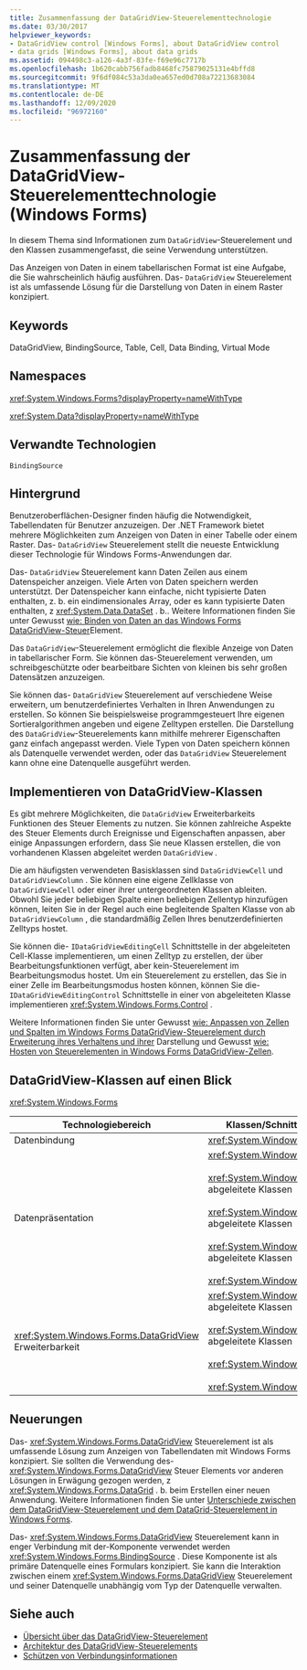 ```yaml
---
title: Zusammenfassung der DataGridView-Steuerelementtechnologie
ms.date: 03/30/2017
helpviewer_keywords:
- DataGridView control [Windows Forms], about DataGridView control
- data grids [Windows Forms], about data grids
ms.assetid: 094498c3-a126-4a3f-83fe-f69e96c7717b
ms.openlocfilehash: 1b620cabb756fadb8468fc75879025131e4bffd8
ms.sourcegitcommit: 9f6df084c53a3da0ea657ed0d708a72213683084
ms.translationtype: MT
ms.contentlocale: de-DE
ms.lasthandoff: 12/09/2020
ms.locfileid: "96972160"
---
```

# <a name="datagridview-control-technology-summary-windows-forms"></a>Zusammenfassung der DataGridView-Steuerelementtechnologie (Windows Forms)

In diesem Thema sind Informationen zum `DataGridView`-Steuerelement und den Klassen zusammengefasst, die seine Verwendung unterstützen.  
  
 Das Anzeigen von Daten in einem tabellarischen Format ist eine Aufgabe, die Sie wahrscheinlich häufig ausführen. Das- `DataGridView` Steuerelement ist als umfassende Lösung für die Darstellung von Daten in einem Raster konzipiert.  
  
## <a name="keywords"></a>Keywords  

 DataGridView, BindingSource, Table, Cell, Data Binding, Virtual Mode  
  
## <a name="namespaces"></a>Namespaces  

 <xref:System.Windows.Forms?displayProperty=nameWithType>  
  
 <xref:System.Data?displayProperty=nameWithType>  
  
## <a name="related-technologies"></a>Verwandte Technologien  

 `BindingSource`  
  
## <a name="background"></a>Hintergrund  

 Benutzeroberflächen-Designer finden häufig die Notwendigkeit, Tabellendaten für Benutzer anzuzeigen. Der .NET Framework bietet mehrere Möglichkeiten zum Anzeigen von Daten in einer Tabelle oder einem Raster. Das- `DataGridView` Steuerelement stellt die neueste Entwicklung dieser Technologie für Windows Forms-Anwendungen dar.  
  
 Das- `DataGridView` Steuerelement kann Daten Zeilen aus einem Datenspeicher anzeigen. Viele Arten von Daten speichern werden unterstützt. Der Datenspeicher kann einfache, nicht typisierte Daten enthalten, z. b. ein eindimensionales Array, oder es kann typisierte Daten enthalten, z <xref:System.Data.DataSet> . b.. Weitere Informationen finden Sie unter Gewusst [wie: Binden von Daten an das Windows Forms DataGridView-Steuer](how-to-bind-data-to-the-windows-forms-datagridview-control.md)Element.  
  
 Das `DataGridView`-Steuerelement ermöglicht die flexible Anzeige von Daten in tabellarischer Form. Sie können das-Steuerelement verwenden, um schreibgeschützte oder bearbeitbare Sichten von kleinen bis sehr großen Datensätzen anzuzeigen.  
  
 Sie können das- `DataGridView` Steuerelement auf verschiedene Weise erweitern, um benutzerdefiniertes Verhalten in Ihren Anwendungen zu erstellen. So können Sie beispielsweise programmgesteuert Ihre eigenen Sortieralgorithmen angeben und eigene Zelltypen erstellen. Die Darstellung des `DataGridView`-Steuerelements kann mithilfe mehrerer Eigenschaften ganz einfach angepasst werden. Viele Typen von Daten speichern können als Datenquelle verwendet werden, oder das `DataGridView` Steuerelement kann ohne eine Datenquelle ausgeführt werden.  
  
## <a name="implementing-datagridview-classes"></a>Implementieren von DataGridView-Klassen  

 Es gibt mehrere Möglichkeiten, die `DataGridView` Erweiterbarkeits Funktionen des Steuer Elements zu nutzen. Sie können zahlreiche Aspekte des Steuer Elements durch Ereignisse und Eigenschaften anpassen, aber einige Anpassungen erfordern, dass Sie neue Klassen erstellen, die von vorhandenen Klassen abgeleitet werden `DataGridView` .  
  
 Die am häufigsten verwendeten Basisklassen sind `DataGridViewCell` und `DataGridViewColumn` . Sie können eine eigene Zellklasse von `DataGridViewCell` oder einer ihrer untergeordneten Klassen ableiten. Obwohl Sie jeder beliebigen Spalte einen beliebigen Zellentyp hinzufügen können, leiten Sie in der Regel auch eine begleitende Spalten Klasse von ab `DataGridViewColumn` , die standardmäßig Zellen Ihres benutzerdefinierten Zelltyps hostet.  
  
 Sie können die- `IDataGridViewEditingCell` Schnittstelle in der abgeleiteten Cell-Klasse implementieren, um einen Zelltyp zu erstellen, der über Bearbeitungsfunktionen verfügt, aber kein-Steuerelement im Bearbeitungsmodus hostet. Um ein Steuerelement zu erstellen, das Sie in einer Zelle im Bearbeitungsmodus hosten können, können Sie die- `IDataGridViewEditingControl` Schnittstelle in einer von abgeleiteten Klasse implementieren <xref:System.Windows.Forms.Control> .  
  
 Weitere Informationen finden Sie unter Gewusst [wie: Anpassen von Zellen und Spalten im Windows Forms DataGridView-Steuerelement durch Erweiterung ihres Verhaltens und ihrer](customize-cells-and-columns-in-the-datagrid-by-extending-behavior.md) Darstellung und Gewusst [wie: Hosten von Steuerelementen in Windows Forms DataGridView-Zellen](how-to-host-controls-in-windows-forms-datagridview-cells.md).  
  
## <a name="datagridview-classes-at-a-glance"></a>DataGridView-Klassen auf einen Blick  

 <xref:System.Windows.Forms>  
  
|Technologiebereich|Klassen/Schnittstellen/Konfigurationselemente|  
|---------------------|-------------------------------------------------|  
|Datenbindung|<xref:System.Windows.Forms.BindingSource>|  
|Datenpräsentation|<xref:System.Windows.Forms.DataGridView><br /><br /> <xref:System.Windows.Forms.DataGridViewCell> und abgeleitete Klassen<br /><br /> <xref:System.Windows.Forms.DataGridViewRow> und abgeleitete Klassen<br /><br /> <xref:System.Windows.Forms.DataGridViewColumn> und abgeleitete Klassen<br /><br /> <xref:System.Windows.Forms.DataGridViewCellStyle>|  
|<xref:System.Windows.Forms.DataGridView> Erweiterbarkeit|<xref:System.Windows.Forms.DataGridViewCell> und abgeleitete Klassen<br /><br /> <xref:System.Windows.Forms.DataGridViewColumn> und abgeleitete Klassen<br /><br /> <xref:System.Windows.Forms.IDataGridViewEditingCell><br /><br /> <xref:System.Windows.Forms.IDataGridViewEditingControl>|  
  
## <a name="whats-new"></a>Neuerungen  

 Das- <xref:System.Windows.Forms.DataGridView> Steuerelement ist als umfassende Lösung zum Anzeigen von Tabellendaten mit Windows Forms konzipiert. Sie sollten die Verwendung des- <xref:System.Windows.Forms.DataGridView> Steuer Elements vor anderen Lösungen in Erwägung gezogen werden, z <xref:System.Windows.Forms.DataGrid> . b. beim Erstellen einer neuen Anwendung. Weitere Informationen finden Sie unter [Unterschiede zwischen dem DataGridView-Steuerelement und dem DataGrid-Steuerelement in Windows Forms](differences-between-the-windows-forms-datagridview-and-datagrid-controls.md).  
  
 Das- <xref:System.Windows.Forms.DataGridView> Steuerelement kann in enger Verbindung mit der-Komponente verwendet werden <xref:System.Windows.Forms.BindingSource> . Diese Komponente ist als primäre Datenquelle eines Formulars konzipiert. Sie kann die Interaktion zwischen einem <xref:System.Windows.Forms.DataGridView> Steuerelement und seiner Datenquelle unabhängig vom Typ der Datenquelle verwalten.  
  
## <a name="see-also"></a>Siehe auch

- [Übersicht über das DataGridView-Steuerelement](datagridview-control-overview-windows-forms.md)
- [Architektur des DataGridView-Steuerelements](datagridview-control-architecture-windows-forms.md)
- [Schützen von Verbindungsinformationen](/dotnet/framework/data/adonet/protecting-connection-information)
